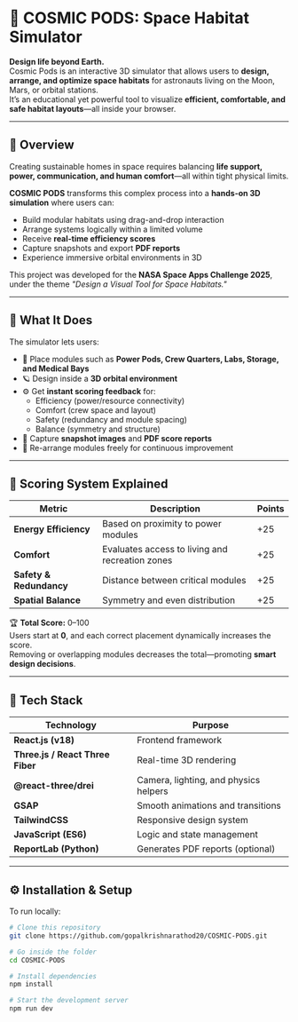 # 🚀 COSMIC PODS: Space Habitat Simulator

**Design life beyond Earth.**  
Cosmic Pods is an interactive 3D simulator that allows users to **design, arrange, and optimize space habitats** for astronauts living on the Moon, Mars, or orbital stations.  
It’s an educational yet powerful tool to visualize **efficient, comfortable, and safe habitat layouts**—all inside your browser.

---

## 🌌 Overview

Creating sustainable homes in space requires balancing **life support, power, communication, and human comfort**—all within tight physical limits.

**COSMIC PODS** transforms this complex process into a **hands-on 3D simulation** where users can:
- Build modular habitats using drag-and-drop interaction  
- Arrange systems logically within a limited volume  
- Receive **real-time efficiency scores**  
- Capture snapshots and export **PDF reports**  
- Experience immersive orbital environments in 3D  

This project was developed for the **NASA Space Apps Challenge 2025**, under the theme *"Design a Visual Tool for Space Habitats."*

---

## 🧠 What It Does

The simulator lets users:
- 🧩 Place modules such as **Power Pods, Crew Quarters, Labs, Storage, and Medical Bays**
- 🪐 Design inside a **3D orbital environment**
- ⚙️ Get **instant scoring feedback** for:
  - Efficiency (power/resource connectivity)
  - Comfort (crew space and layout)
  - Safety (redundancy and module spacing)
  - Balance (symmetry and structure)
- 📸 Capture **snapshot images** and **PDF score reports**
- 🔄 Re-arrange modules freely for continuous improvement

---

## 🧩 Scoring System Explained

| Metric | Description | Points |
|---------|--------------|--------|
| **Energy Efficiency** | Based on proximity to power modules | +25 |
| **Comfort** | Evaluates access to living and recreation zones | +25 |
| **Safety & Redundancy** | Distance between critical modules | +25 |
| **Spatial Balance** | Symmetry and even distribution | +25 |

🏆 **Total Score:** 0–100  
Users start at **0**, and each correct placement dynamically increases the score.  
Removing or overlapping modules decreases the total—promoting **smart design decisions**.

---

## 🧭 Tech Stack

| Technology | Purpose |
|-------------|----------|
| **React.js (v18)** | Frontend framework |
| **Three.js / React Three Fiber** | Real-time 3D rendering |
| **@react-three/drei** | Camera, lighting, and physics helpers |
| **GSAP** | Smooth animations and transitions |
| **TailwindCSS** | Responsive design system |
| **JavaScript (ES6)** | Logic and state management |
| **ReportLab (Python)** | Generates PDF reports (optional) |

---

## ⚙️ Installation & Setup

To run locally:

```bash
# Clone this repository
git clone https://github.com/gopalkrishnarathod20/COSMIC-PODS.git

# Go inside the folder
cd COSMIC-PODS

# Install dependencies
npm install

# Start the development server
npm run dev

